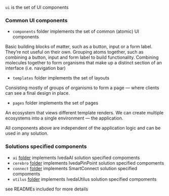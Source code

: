 `ui` is the set of UI components

### Common UI components

- `components` folder implements the set of common (atomic) UI components

Basic building blocks of matter, such as a button, input or a form label. They’re not useful on their own.
Grouping atoms together, such as combining a button, input and form label to build functionality.
Combining molecules together to form organisms that make up a distinct section of an interface (i.e. navigation bar)

- `templates` folder implements the set of layouts

Consisting mostly of groups of organisms to form a page — where clients can see a final design in place.

- `pages` folder implements the set of pages

An ecosystem that views different template renders. We can create multiple ecosystems into a single environment — the application.

All components above are independent of the application logic and can be used in any solution.

### Solutions specified components

- `ai` [folder](ai/README.md) implements IvedaAI solution specified compoments
- `cerebro` [folder](cerebro/README.md) implements IvedaPinPoint solution specified compoments
- `connect` [folder](connect/README.md) implements SmartConnect solution specified compoments
- `utilus` [folder](utilus/README.md) implements IvedaUtilus solution specified compoments

see READMEs included for more details 
